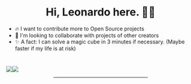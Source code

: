 <h1 align='center'>Hi, Leonardo here. 👨‍💻</h1>

<div align="left">
<ul>
<li> 🔥 I want to contribute more to Open Source projects </li>
<li> 🤝 I'm looking to collaborate with projects of other creators </li>
<li> ✨ A fact: I can solve a magic cube in 3 minutes if necessary. (Maybe faster if my life is at risk) </li>
 </ul>
 </div>

<h1></h1>

<div align="center" style="display: flex; flex-direction: row;">
 <img class="img" src="https://github-readme-stats.vercel.app/api?username=leonardogagliano&show_icons=true&theme=tokyonight" />
 <img class="img" src="https://github-readme-stats.vercel.app/api/top-langs/?username=leonardogagliano&theme=tokyonight&layout=compact" />
</div>

<div align="center">
<hr width="50%">
</div>


